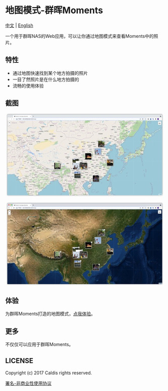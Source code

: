 # 地图模式-群晖Moments

[中文](https://github.com/Hu-Yuan/Map-for-Synology-Moments/blob/master/README-cn.md) | [English](https://github.com/Hu-Yuan/Map-for-Synology-Moments/blob/master/README.md)

一个用于群晖NAS的Web应用，可以让你通过地图模式来查看Moments中的照片。

## 特性

- 通过地图快速找到某个地方拍摄的照片
- 一目了然照片是在什么地方拍摄的
- 流畅的使用体验
 
 ## 截图
 
 <p align="center">
 <img src="https://github.com/Hu-Yuan/Map-for-Synology-Moments/blob/main/GithubResources/osm.jpg?raw=true">
 </p>

 <p align="center">
 <img src="https://github.com/Hu-Yuan/Map-for-Synology-Moments/blob/main/GithubResources/imagery.jpg?raw=true">
 </p>

 ## 体验
 
为群晖Moments打造的地图模式，[点我体验](http://222.209.84.62:5666/map)。

 ## 更多
 
 不仅仅可以应用于群晖Moments。
 
 ## LICENSE

Copyright (c) 2017 Caldis rights reserved.

[署名-非商业性使用协议](http://creativecommons.org/licenses/by-nc/3.0/cn/)
